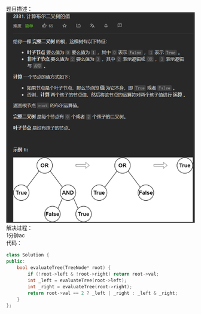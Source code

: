 题目描述：  
![image](/basicaldatastructure/binary_tree/image/image50.png)  
解决过程：  
1分钟ac  
代码：  
```cpp
class Solution {
public:
    bool evaluateTree(TreeNode* root) {
        if (!root->left & !root->right) return root->val;
        int _left = evaluateTree(root->left);
        int _right = evaluateTree(root->right);
        return root->val == 2 ? _left | _right : _left & _right;
    }
};
```
